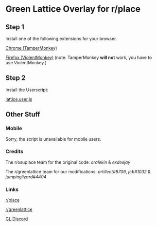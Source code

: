 # Green Lattice Overlay for r/place



## Step 1

Install one of the following extensions for your browser.

[Chrome (TamperMonkey)](https://chrome.google.com/webstore/detail/tampermonkey/dhdgffkkebhmkfjojejmpbldmpobfkfo?hl=en)

[Firefox (ViolentMonkey)](https://addons.mozilla.org/en-US/firefox/addon/violentmonkey/) (note: TamperMonkey __will not__ work, you have to use ViolentMonkey.)

## Step 2

Install the Userscript:

[lattice.user.js](https://raw.githubusercontent.com/jcb1032/greenlattice-place/main/lattice.user.js)

## Other Stuff

### Mobile

Sorry, the script is unavailable for mobile users.

### Credits

The r/osuplace team for the original code: _oralekin_ & _exdeejay_

The r/greenlattice team for our modifications: _artillect#8709_, _jcb#1032_ & _jumpinglizard#4404_

### Links

[r/place](https://www.reddit.com/r/place)

[r/greenlattice](https://www.reddit.com/r/greenlattice)

[GL Discord](https://discord.gg/D38szSvvX3)
